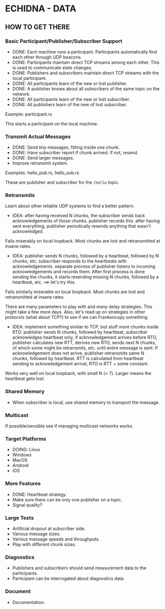 # ECHIDNA - DATA

## HOW TO GET THERE

### Basic Participant/Publisher/Subscriber Support

- DONE: Each machine runs a participant. Participants automatically find each other through UDP beacons.
- DONE: Participants maintain direct TCP streams among each other. This is used to communicate state changes.
- DONE: Publishers and subscribers maintain direct TCP streams with the local participant.
- DONE: All participants learn of the new or lost publisher.
- DONE: A publisher knows about all subscribers of the same topic on the network.
- DONE: All participants learn of the new or lost subscriber.
- DONE: All publishers learn of the new of lost subscriber.

Example: participant.rs

This starts a participant on the local machine.

### Transmit Actual Messages

- DONE: Send tiny messages, fitting inside one chunk.
- DONE: Have subscriber report if chunk arrived. If not, resend.
- DONE: Send larger messages.
- Improve retransmit system.

Examples: hello_pub.rs, hello_sub.rs

These are publisher and subscriber for the ```/hello``` topic.

### Retransmits

Learn about other reliable UDP systems to find a better pattern.

- IDEA: after having received N chunks, the subscriber sends back acknowledgements of those chunks. publisher records this. after having sent everything, publisher periodically resends anything that wasn't acknowledged.

Fails miserably on local loopback. Most chunks are lost and retransmitted at insane rates.

- IDEA: publisher sends N chunks, followed by a heartbeat, followed by N chunks, etc. subscriber responds to the heartbeats with acknowledgements. separate process of publisher listens to incoming acknowledgements and records them. After first process is done sending the chunks, it starts resending missing N chunks, followed by a heartbeat, etc. ==> let's try this.

Fails similarly miserable on local loopback. Most chunks are lost and retransmitted at insane rates.

There are many parameters to play with and many delay strategies. This might take a few more days. Also, let's read up on strategies in other protocols (what about TCP?) to see if we can Frankencopy something.

- IDEA: implement something similar to TCP, but stuff more chunks inside RTO. publisher sends N chunks, followed by heartbeat, subscriber acknowledges heartbeat only, if acknowledgement arrives before RTO, publisher calculates new RTT, derives new RTO, sends next N chunks, of which some might be retransmits, etc. until entire message is sent. If acknowledgement does not arrive, publisher retransmits same N chunks, followed by heartbeat. RTT is calculated from heartbeat sending to acknowledgement arrival, RTO is RTT + some constant.

Works very well on local loopback, with small N (< 7). Larger means the heartbeat gets lost.

### Shared Memory

- When subscriber is local, use shared memory to transport the message.

### Multicast

If possible/sensible see if managing multicast networks works.

### Target Platforms

- DOING: Linux
- Windows
- MacOS
- Android
- iOS

### More Features

- DONE: Heartbeat strategy.
- Make sure there can be only one publisher on a topic.
- Signal quality?

### Large Tests

- Artificial dropout at subscriber side.
- Various message sizes.
- Various message speeds and throughputs.
- Play with different chunk sizes.

### Diagnostics

- Publishers and subscribers should send measurement data to the participants.
- Participant can be interrogated about diagnostics data.

### Document

- Documentation.
